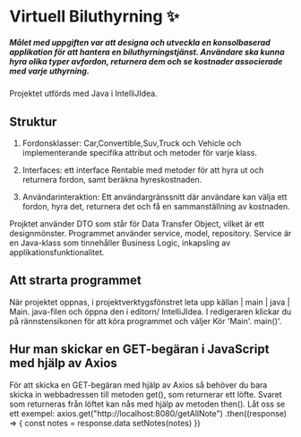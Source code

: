 # Virtuell Biluthyrning ✨
##### Målet med uppgiften var att  designa och utveckla en konsolbaserad applikation för att hantera en biluthyrningstjänst. Användare ska kunna hyra olika typer avfordon, returnera dem och se kostnader associerade med varje uthyrning.
Projektet utförds med Java i IntelliJIdea.

 ## Struktur

1.  Fordonsklasser:
Car,Convertible,Suv,Truck och Vehicle och implementerande specifika attribut och metoder för varje klass.

2. Interfaces:
 ett interface Rentable med metoder för att hyra ut och returnera
fordon, samt beräkna hyreskostnaden.

3. Användarinteraktion:
Ett användargränssnitt där användare kan välja ett fordon, hyra det, returnera det och få en sammanställning av kostnaden.

Projktet använder DTO som står för Data Transfer Object, vilket är ett designmönster. Programmet använder service, model, repository. Service är en Java-klass som tinnehåller Business Logic, inkapsling av applikationsfunktionalitet.



## Att strarta programmet
När projektet oppnas, i projektverktygsfönstret  leta upp källan | main | java | Main. java-filen och öppna den i editorn/ IntelliJIdea. I redigeraren klickar du på rännstensikonen för att köra programmet och väljer Kör 'Main'. main()'.



## Hur man skickar en GET-begäran i JavaScript med hjälp av Axios
För att skicka en GET-begäran med hjälp av Axios så behöver du bara skicka in webbadressen till metoden get(), som returnerar ett
löfte. Svaret som returneras från löftet kan nås med hjälp av metoden then().
Låt oss se ett exempel:
 axios.get("http://localhost:8080/getAllNote")
            .then((response) => {
                const notes = response.data
                setNotes(notes)
            })

            
